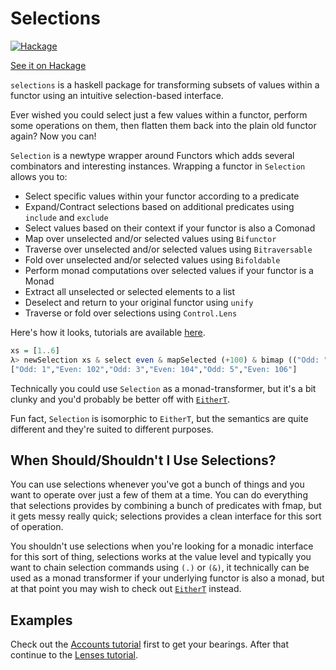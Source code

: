 Selections
==========
[![Hackage](https://img.shields.io/badge/hackage-latest-green.svg)](https://hackage.haskell.org/package/selections)

[See it on Hackage](https://hackage.haskell.org/package/selections)

`selections` is a haskell package for transforming subsets of values within a functor using
an intuitive selection-based interface.

Ever wished you could select just a few values within a functor, perform some
operations on them, then flatten them back into the plain old functor again? Now
you can!

`Selection` is a newtype wrapper around Functors which adds several
combinators and interesting instances. Wrapping a functor in `Selection` allows
you to:

-   Select specific values within your functor according to a predicate
-   Expand/Contract selections based on additional predicates using `include`
    and `exclude`
-   Select values based on their context if your functor is also a Comonad
-   Map over unselected and/or selected values using `Bifunctor`
-   Traverse over unselected and/or selected values using `Bitraversable`
-   Fold over unselected and/or selected values using `Bifoldable`
-   Perform monad computations over selected values if your functor is a Monad
-   Extract all unselected or selected elements to a list
-   Deselect and return to your original functor using `unify`
-   Traverse or fold over selections using `Control.Lens`

Here's how it looks, tutorials are available
[here](https://github.com/ChrisPenner/selections/tree/master/tutorials).

```haskell
xs = [1..6]
λ> newSelection xs & select even & mapSelected (+100) & bimap (("Odd: " ++) . show) (("Even: " ++) . show) & forgetSelection
["Odd: 1","Even: 102","Odd: 3","Even: 104","Odd: 5","Even: 106"]
```

Technically you could use `Selection` as a monad-transformer, but it's a bit
clunky and you'd probably be better off with
[`EitherT`](https://hackage.haskell.org/package/either-4.4.1.1/docs/Control-Monad-Trans-Either.html).

Fun fact, `Selection` is isomorphic to `EitherT`, but the semantics are quite
different and they're suited to different purposes.

## When Should/Shouldn't I Use Selections?

You can use selections whenever you've got a bunch of things and you want to operate over just a few of them at a time.
You can do everything that selections provides by combining a bunch of predicates with fmap, but it gets messy really
quick; selections provides a clean interface for this sort of operation.

You shouldn't use selections when you're looking for a monadic interface for this sort of thing, selections works
at the value level and typically you want to chain selection commands using `(.)` or `(&)`, it technically can
be used as a monad transformer if your underlying functor is also a monad, but at that point you may wish to check
out [`EitherT`](https://hackage.haskell.org/package/either-4.4.1.1/docs/Control-Monad-Trans-Either.html) instead.

## Examples

Check out the [Accounts
tutorial](https://github.com/ChrisPenner/selections/tree/master/tutorials/Basic.md)
first to get your bearings. After that continue to the [Lenses
tutorial](https://github.com/ChrisPenner/selections/tree/master/tutorials/Lenses.md).
